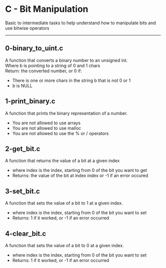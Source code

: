 # C - Bit Manipulation
Basic to intermediate tasks to help understand how to manipulate bits and use bitwise operators
___
## 0-binary\_to\_uint.c
A function that converts a binary number to an unsigned int. <br> Where b is pointing to a string of 0 and 1 chars <br> Return: the converted number, or 0 if:
* There is one or more chars in the string b that is not 0 or 1
* b is NULL
## 1-print\_binary.c
A function that prints the binary representation of a number.
* You are not allowed to use arrays
* You are not allowed to use malloc
* You are not allowed to use the % or / operators
## 2-get\_bit.c
A function that returns the value of a bit at a given index
* where index is the index, starting from 0 of the bit you want to get
* Returns: the value of the bit at index index or -1 if an error occured
## 3-set\_bit.c
A function that sets the value of a bit to 1 at a given index.
* where index is the index, starting from 0 of the bit you want to set
* Returns: 1 if it worked, or -1 if an error occurred
## 4-clear\_bit.c
A function that sets the value of a bit to 0 at a given index.
* where index is the index, starting from 0 of the bit you want to set
* Returns: 1 if it worked, or -1 if an error occurred
